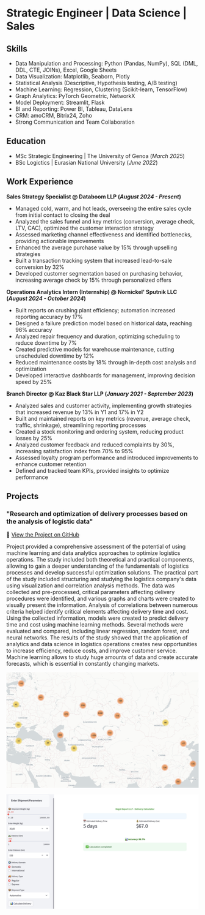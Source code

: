 # Strategic Engineer | Data Science | Sales

## Skills
- Data Manipulation and Processing: Python (Pandas, NumPy), SQL (DML, DDL, CTE, JOINs), Excel, Google Sheets
- Data Visualization: Matplotlib, Seaborn, Plotly
- Statistical Analysis (Descriptive, Hypothesis testing, A/B testing)
- Machine Learning: Regression, Clustering (Scikit-learn, TensorFlow)
- Graph Analytics: PyTorch Geometric, NetworkX
- Model Deployment: Streamlit, Flask
- BI and Reporting: Power BI, Tableau, DataLens
- CRM: amoCRM, Bitrix24, Zoho
- Strong Communication and Team Collaboration

## Education						       		
- MSc Strategic Engineering	| The University of Genoa (_March 2025_)	 			        		
- BSc Logictics | Eurasian National University (_June 2022_)

## Work Experience
**Sales Strategy Specialist @ Databoom LLP (_August 2024 - Present_)**
- Managed cold, warm, and hot leads, overseeing the entire sales cycle from initial contact to closing the deal
- Analyzed the sales funnel and key metrics (conversion, average check, LTV, CAC), optimized the customer interaction strategy
- Assessed marketing channel effectiveness and identified bottlenecks, providing actionable improvements
- Enhanced the average purchase value by 15% through upselling strategies
- Built a transaction tracking system that increased lead-to-sale conversion by 32%
- Developed customer segmentation based on purchasing behavior, increasing average check by 15% through personalized offers

**Operations Analytics Intern (Internship) @ Nornickel' Sputnik LLC (_August 2024 - October 2024_)**
- Built reports on crushing plant efficiency; automation increased reporting accuracy by 17%
- Designed a failure prediction model based on historical data, reaching 96% accuracy
- Analyzed repair frequency and duration, optimizing scheduling to reduce downtime by 7%
- Created predictive models for warehouse maintenance, cutting unscheduled downtime by 12%
- Reduced maintenance costs by 18% through in-depth cost analysis and optimization
- Developed interactive dashboards for management, improving decision speed by 25%

**Branch Director @ Kaz Black Star LLP (_January 2021 - September 2023_)**
- Analyzed sales and customer activity, implementing growth strategies that increased revenue by 13% in Y1 and 17% in Y2
- Built and maintained reports on key metrics (revenue, average check, traffic, shrinkage), streamlining reporting processes
- Created a stock monitoring and ordering system, reducing product losses by 25%
- Analyzed customer feedback and reduced complaints by 30%, increasing satisfaction index from 70% to 95%
- Assessed loyalty program performance and introduced improvements to enhance customer retention
- Defined and tracked team KPIs, provided insights to optimize performance

## Projects
### "Research and optimization of delivery processes based on the analysis of logistic data"
📂 [View the Project on GitHub](https://github.com/TuringAJ/project_logistic_analysis)

Project provided a comprehensive assessment of the potential of using machine learning and data analytics approaches to optimize logistics operations. The study included both theoretical and practical components, allowing to gain a deeper understanding of the fundamentals of logistics processes and develop successful optimization solutions.
The practical part of the study included structuring and studying the logistics company's data using visualization and correlation analysis methods. The data was collected and pre-processed, critical parameters affecting delivery procedures were identified, and various graphs and charts were created to visually present the information. Analysis of correlations between numerous criteria helped identify critical elements affecting delivery time and cost.
Using the collected information, models were created to predict delivery time and cost using machine learning methods. Several methods were evaluated and compared, including linear regression, random forest, and neural networks. The results of the study showed that the application of analytics and data science in logistics operations creates new opportunities to increase efficiency, reduce costs, and improve customer service. Machine learning allows to study huge amounts of data and create accurate forecasts, which is essential in constantly changing markets.

![Geography of transportation Regal Export](images/IMG_0002.jpg)

![Delivery Cost and Time Calculator](images/IMG_0001.jpg)
